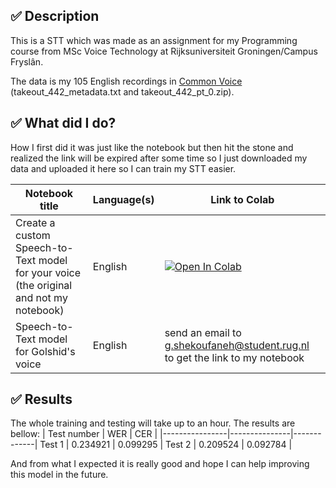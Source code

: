 
## ✅ Description
This is a STT which was made as an assignment for my Programming course from MSc Voice Technology at Rijksuniversiteit Groningen/Campus Fryslân.

The data is my 105 English recordings in [Common Voice](https://commonvoice.mozilla.org/en) (takeout_442_metadata.txt and takeout_442_pt_0.zip).


## ✅ What did I do?
How I first did it was just like the notebook but then hit the stone and realized the link will be expired after some time so I just downloaded my data and uploaded it here so I can train my STT easier. 

| Notebook title | Language(s) | Link to Colab |
|----------------|---------------|-------------|
| Create a custom Speech-to-Text model for your voice (the original and not my notebook) | English | [![Open In Colab](https://colab.research.google.com/assets/colab-badge.svg)](https://colab.research.google.com/github/coqui-ai/STT/blob/main/notebooks/train_personal_model_with_common_voice.ipynb) |
| Speech-to-Text model for Golshid's voice | English | send an email to g.shekoufaneh@student.rug.nl to get the link to my notebook |

## ✅ Results
The whole training and testing will take up to an hour. The results are bellow:
| Test number | WER | CER |
|----------------|---------------|-------------|
Test 1 |  0.234921 | 0.099295 |
Test 2 |  0.209524 | 0.092784 |

And from what I expected it is really good and hope I can help improving this model in the future.

